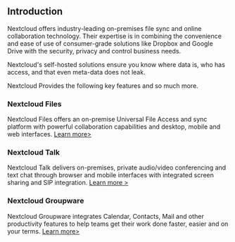 ## Introduction

Nextcloud offers industry-leading on-premises file sync and online collaboration technology. Their expertise is in combining the convenience and ease of use of consumer-grade solutions like Dropbox and Google Drive with the security, privacy and control business needs.

Nextcloud's self-hosted solutions ensure you know where data is, who has access, and that even meta-data does not leak.

Nextcloud Provides the following key features and so much more.

### Nextcloud Files

Nextcloud Files offers an on-premise Universal File Access and sync platform with powerful collaboration capabilities and desktop, mobile and web interfaces. [Learn more>](https://nextcloud.com/files/)

### Nextcloud Talk

Nextcloud Talk delivers on-premises, private audio/video conferencing and text chat through browser and mobile interfaces with integrated screen sharing and SIP integration. [Learn more >](https://nextcloud.com/talk/)

### Nextcloud Groupware

Nextcloud Groupware integrates Calendar, Contacts, Mail and other productivity features to help teams get their work done faster, easier and on your terms.
[Learn more>](https://nextcloud.com/groupware/)
